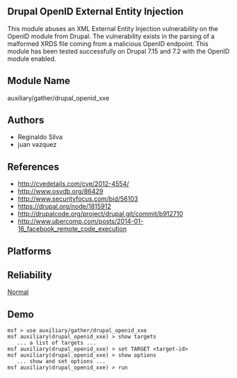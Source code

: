 ## Drupal OpenID External Entity Injection

This module abuses an XML External Entity Injection 
vulnerability on the OpenID module from Drupal. The 
vulnerability exists in the parsing of a malformed XRDS file 
coming from a malicious OpenID endpoint. This module has 
been tested successfully on Drupal 7.15 and 7.2 with the 
OpenID module enabled.


## Module Name
auxiliary/gather/drupal_openid_xxe

## Authors
* Reginaldo Silva
* juan vazquez


## References
* http://cvedetails.com/cve/2012-4554/
* http://www.osvdb.org/86429
* http://www.securityfocus.com/bid/56103
* https://drupal.org/node/1815912
* http://drupalcode.org/project/drupal.git/commit/b912710
* http://www.ubercomp.com/posts/2014-01-16_facebook_remote_code_execution




## Platforms


## Reliability
[Normal](https://github.com/rapid7/metasploit-framework/wiki/Exploit-Ranking)

## Demo

```
msf > use auxiliary/gather/drupal_openid_xxe
msf auxiliary(drupal_openid_xxe) > show targets
   ... a list of targets ...
msf auxiliary(drupal_openid_xxe) > set TARGET <target-id>
msf auxiliary(drupal_openid_xxe) > show options
   ... show and set options ...
msf auxiliary(drupal_openid_xxe) > run
```
    
    
